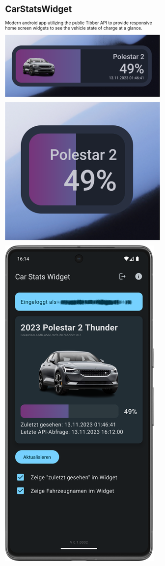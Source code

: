 # CarStatsWidget

Modern android app utilizing the public Tibber API to provide responsive home screen widgets to see the vehicle state of charge at a glance.

![Screenshot_1](/docs/screenshot_2.png)

![Screenshot_1](/docs/screenshot_3.png)

![Screenshot_1](/docs/screenshot_1.png)